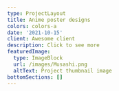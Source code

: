 ```yaml
---
type: ProjectLayout
title: Anime poster designs
colors: colors-a
date: '2021-10-15'
client: Awesome client
description: Click to see more
featuredImage:
  type: ImageBlock
  url: /images/Musashi.png
  altText: Project thumbnail image
bottomSections: []
---
```

